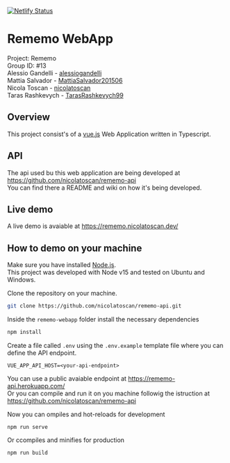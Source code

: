 [![Netlify Status](https://api.netlify.com/api/v1/badges/7a5e41ee-fd64-4bef-9763-2099a7f22df6/deploy-status)](https://app.netlify.com/sites/affectionate-poitras-963187/deploys)

# Rememo WebApp
Project: Rememo<br>
Group ID: #13<br>
Alessio Gandelli - [alessiogandelli](https://github.com/alessiogandelli)<br>
Mattia Salvador - [MattiaSalvador201506](https://github.com/MattiaSalvador201506)<br>
Nicola Toscan - [nicolatoscan](https://github.com/nicolatoscan)<br>
Taras Rashkevych - [TarasRashkevych99](https://github.com/TarasRashkevych99)

## Overview
This project consist's of a [vue.js](https://vuejs.org/) Web Application written in Typescript.

## API
The api used bu this web application are being developed at https://github.com/nicolatoscan/rememo-api <br>
You can find there a README and wiki on how it's being developed.

## Live demo
A live demo is avaiable at https://rememo.nicolatoscan.dev/

## How to demo on your machine
Make sure you have installed [Node.js](https://nodejs.org/en/).<br>
This project was developed with Node v15 and tested on Ubuntu and Windows.

Clone the repository on your machine.
```bash
git clone https://github.com/nicolatoscan/rememo-api.git
```

Inside the `rememo-webapp` folder install the necessary dependencies
```bash
npm install
```

Create a file called `.env` using the `.env.example` template file where you can define the API endpoint.<br>
```
VUE_APP_API_HOST=<your-api-endpoint>
```
You can use a public avaiable endpoint at https://rememo-api.herokuapp.com/<br>
Or you can compile and run it on you machine followig the istruction at https://github.com/nicolatoscan/rememo-api


Now you can ompiles and hot-reloads for development
```
npm run serve
```

Or ccompiles and minifies for production
```
npm run build
```
